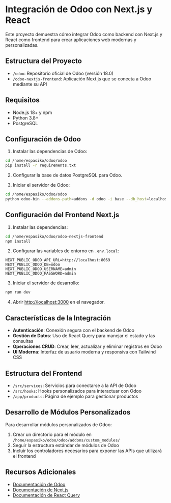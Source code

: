 # Integración de Odoo con Next.js y React

Este proyecto demuestra cómo integrar Odoo como backend con Next.js y React como frontend para crear aplicaciones web modernas y personalizadas.

## Estructura del Proyecto

- `/odoo`: Repositorio oficial de Odoo (versión 18.0)
- `/odoo-nextjs-frontend`: Aplicación Next.js que se conecta a Odoo mediante su API

## Requisitos

- Node.js 18+ y npm
- Python 3.8+
- PostgreSQL

## Configuración de Odoo

1. Instalar las dependencias de Odoo:

```bash
cd /home/espasiko/odoo/odoo
pip install -r requirements.txt
```

2. Configurar la base de datos PostgreSQL para Odoo.

3. Iniciar el servidor de Odoo:

```bash
cd /home/espasiko/odoo/odoo
python odoo-bin --addons-path=addons -d odoo -i base --db_host=localhost --db_port=5432 --db_user=odoo --db_password=odoo
```

## Configuración del Frontend Next.js

1. Instalar las dependencias:

```bash
cd /home/espasiko/odoo/odoo-nextjs-frontend
npm install
```

2. Configurar las variables de entorno en `.env.local`:

```
NEXT_PUBLIC_ODOO_API_URL=http://localhost:8069
NEXT_PUBLIC_ODOO_DB=odoo
NEXT_PUBLIC_ODOO_USERNAME=admin
NEXT_PUBLIC_ODOO_PASSWORD=admin
```

3. Iniciar el servidor de desarrollo:

```bash
npm run dev
```

4. Abrir [http://localhost:3000](http://localhost:3000) en el navegador.

## Características de la Integración

- **Autenticación**: Conexión segura con el backend de Odoo
- **Gestión de Datos**: Uso de React Query para manejar el estado y las consultas
- **Operaciones CRUD**: Crear, leer, actualizar y eliminar registros en Odoo
- **UI Moderna**: Interfaz de usuario moderna y responsiva con Tailwind CSS

## Estructura del Frontend

- `/src/services`: Servicios para conectarse a la API de Odoo
- `/src/hooks`: Hooks personalizados para interactuar con Odoo
- `/app/products`: Página de ejemplo para gestionar productos

## Desarrollo de Módulos Personalizados

Para desarrollar módulos personalizados de Odoo:

1. Crear un directorio para el módulo en `/home/espasiko/odoo/odoo/addons/custom_modules/`
2. Seguir la estructura estándar de módulos de Odoo
3. Incluir los controladores necesarios para exponer las APIs que utilizará el frontend

## Recursos Adicionales

- [Documentación de Odoo](https://www.odoo.com/documentation/18.0/)
- [Documentación de Next.js](https://nextjs.org/docs)
- [Documentación de React Query](https://tanstack.com/query/latest/docs/react/overview)
